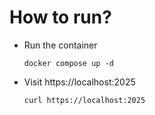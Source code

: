 # How to run?

- Run the container
  ```
  docker compose up -d
  ```
- Visit https://localhost:2025
  ```
  curl https://localhost:2025
  ```